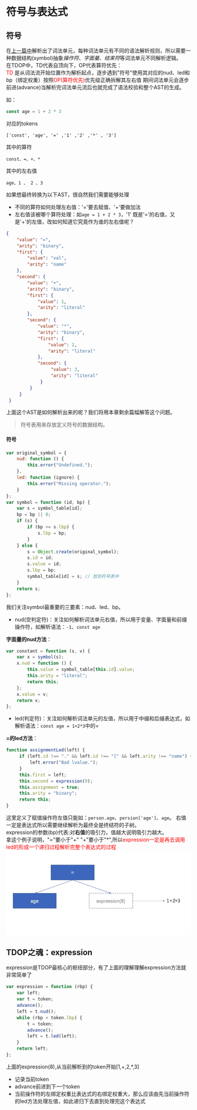 # 符号与表达式
## 符号
在[上一篇中](./01.词法和语法.md)解析出了词法单元，每种词法单元有不同的语法解析规则，所以需要一种数据结构(symbol)抽象*操作符*、*字面量*、*结束符*等词法单元不同解析逻辑。    
在TDOP中，TD代表自顶向下，OP代表算符优先：    
<font color="red">TD</font> 是从词法流开始位置作为解析起点，逐步遇到"符号"使用其对应的nud、led和bp（绑定权重）按照<font color="red">OP(算符优先)</font>优先级正确拆解其左右值
期间词法单元会逐步前进(advance)当解析完词法单元流后也就完成了语法校验和整个AST的生成。

如：
```javascript
const age = 1 + 2 * 3
```
对应的tokens

```
['const', 'age', '=' ,'1' ,'2' ,'*' , '3']
```

其中的算符

```
const、=、+、*
```

其中的左右值

```
age、1 、 2 、3
```


如果想最终转换为以下AST，很自然我们需要能够处理

- 不同的算符如何处理左右值：'='要去赋值、'+'要做加法
- 左右值该被哪个算符处理：如`age = 1 + 2 * 3`，'1' 既是'='的右值，又是'+'的左值，改如何知道它究竟作为谁的左右值呢？ 

```json
{
    "value": "=",
    "arity": "binary",
    "first": {
        "value": "val",
        "arity": "name"
    },
    "second": {
        "value": "+",
        "arity": "binary",
        "first": {
            "value": 1,
            "arity": "literal"
        },
        "second": {
            "value": "*",
            "arity": "binary",
            "first": {
                "value": 2,
                "arity": "literal"
            },
            "second": {
                 "value": 3,
                 "arity": "literal"
             }
         }
     }
 }
```
上面这个AST是如何解析出来的呢？我们将用本章剩余篇幅解答这个问题。


> 符号表用来存放定义符号的数据结构。



#### 符号
```javascript
var original_symbol = {
    nud: function () {
        this.error("Undefined.");
    },
    led: function (ignore) {
        this.error("Missing operator.");
    }
};
var symbol = function (id, bp) {
    var s = symbol_table[id];
    bp = bp || 0;
    if (s) {
        if (bp >= s.lbp) {
            s.lbp = bp;
        }
    } else {
        s = Object.create(original_symbol);
        s.id = id;
        s.value = id;
        s.lbp = bp;
        symbol_table[id] = s; // 放到符号表中
    }
    return s;
};
```

我们关注symbol最重要的三要素：nud、led、bp。      

- nud(空判定符)：关注如何解析词法单元右值，所以用于变量、字面量和前缀操作符，如解析语法：`-1`、`const age`

**字面量的nud方法**：
```javascript
var constant = function (s, v) {
    var x = symbol(s);
    x.nud = function () {
        this.value = symbol_table[this.id].value;
        this.arity = "literal";
        return this;
    };
    x.value = v;
    return x;
};
```

- led(判定符)：关注如何解析词法单元的左值，所以用于中缀和后缀表达式，如解析语法：`const age = 1+2*3`中的=

**=的led方法**：
```javascript
function assignmentLed(left) {
     if (left.id !== "." && left.id !== "[" && left.arity !== "name") {
         left.error("Bad lvalue.");
     }
     this.first = left;
     this.second = expression(9);
     this.assignment = true;
     this.arity = "binary";
     return this;
}
```

这里定义了赋值操作符左值只能如：`person.age`、`persion['age']`、`age`。
右值一定是表达式所以需要继续解析为最终全是终结符的子树。    
expression的参数(bp)代表:对**右值**的吸引力，值越大说明吸引力越大。   
拿这个例子说明，"="要小于"+" "+"要小于"*",所以<font color="red">expression一定是再去调用led的形成一个递归过程解析完整个表达式的过程</font>   
![ast](./expression.png)

## TDOP之魂：expression
expression是TDOP最核心的枢纽部分，有了上面的理解理解expression方法就非常简单了

```javascript
var expression = function (rbp) {
    var left;
    var t = token;
    advance();
    left = t.nud();
    while (rbp < token.lbp) {
        t = token;
        advance();
        left = t.led(left);
    }
    return left;
};
```

上面的expression(8),从当前解析到的token开始[1,+,2,*,3]
- 记录当前token
- advance前进到下一个token
- 当前操作符的左绑定权重比表达式的右绑定权重大，那么应该由先当前操作符的led方法处理左值，如此递归下去直到处理完这个表达式


